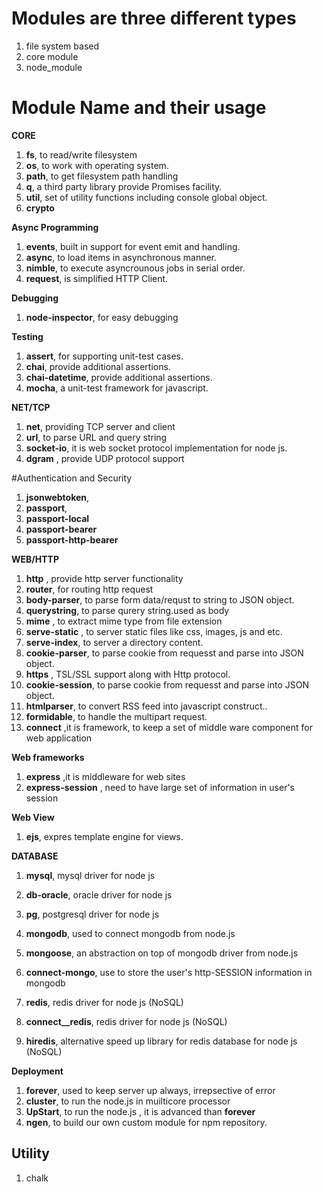 

#  Modules are three different types

   1. file system based
   2. core module
   3. node_module


# Module Name and their usage

**CORE**

1. __fs__,  to read/write filesystem
2. __os__,  to work with operating system.
3. __path__,  to get filesystem path handling
4. __q__,  a third party library provide Promises facility.
5. __util__,  set of utility functions including console global object.
5. __crypto__

**Async Programming**

1. __events__,  built in support for event emit and handling.
2. __async__, to load items in asynchronous manner.
3. __nimble__, to execute asyncrounous jobs in serial order.
4. __request__, is simplified HTTP Client.

**Debugging**

1. __node-inspector__,  for easy debugging

**Testing**

1. __assert__,  for supporting unit-test cases.
2. __chai__,  provide additional assertions.
3. __chai-datetime__,  provide additional assertions.
4. __mocha__,  a unit-test framework for javascript.

**NET/TCP**

1. __net__,   providing TCP server and client
2. __url__,   to parse URL and query string
3. __socket-io__, it is web socket protocol implementation for node js.
4. __dgram__ , provide UDP protocol support

#Authentication and Security
1. __jsonwebtoken__,
1. __passport__,
1. __passport-local__
1. __passport-bearer__
1. __passport-http-bearer__

**WEB/HTTP**  

1. __http__ , provide http server functionality
2. **router**, for routing http request
8. __body-parser__,  to parse form data/requst to string to JSON object.
4. __querystring__,   to parse qurery string.used as body
5. __mime__ , to extract mime type from file extension
6. __serve-static__ , to server static files like css, images, js and etc.
7. __serve-index__,  to server a directory content.
9. __cookie-parser__, to parse cookie from requesst and parse into JSON object.
3. __https__ , TSL/SSL support along with Http protocol.
10. __cookie-session__, to parse cookie from requesst and parse into JSON object.
11. __htmlparser__, to convert RSS feed into javascript construct..
12. __formidable__, to handle the multipart request.
13. __connect__ ,it is framework, to keep a set of middle ware component for web application  

**Web frameworks**

1. __express__ ,it is middleware for web sites
2. __express-session__ , need to have large set of information in user's session

**Web View**

1. __ejs__, expres template engine for views.

**DATABASE**  

1. __mysql__, mysql driver for node js
2. __db-oracle__, oracle driver for node js
3. __pg__, postgresql driver for node js

4. __mongodb__, used to connect mongodb from node.js
5. __mongoose__, an abstraction on top of mongodb driver from node.js
6. __connect-mongo__, use to store the user's http-SESSION information in mongodb
7. __redis__, redis driver for node js (NoSQL)
8. __connect__redis__, redis driver for node js (NoSQL)
9. __hiredis__, alternative speed up library for redis database for node js (NoSQL)

**Deployment**

1. __forever__, used to keep server up always, irrepsective of error
2. __cluster__, to run the node.js in muilticore processor
3. __UpStart__, to run the node.js , it is advanced than __forever__
4. __ngen__, to build our own custom module for npm repository.

## Utility

1. chalk
